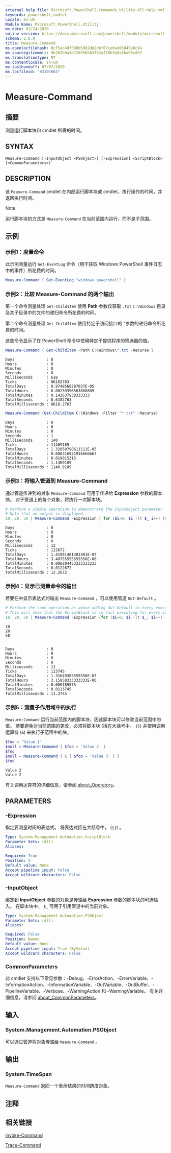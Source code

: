 ```yaml
---
external help file: Microsoft.PowerShell.Commands.Utility.dll-Help.xml
keywords: powershell,cmdlet
Locale: en-US
Module Name: Microsoft.PowerShell.Utility
ms.date: 01/24/2020
online version: https://docs.microsoft.com/powershell/module/microsoft.powershell.utility/measure-command?view=powershell-7.1&WT.mc_id=ps-gethelp
schema: 2.0.0
title: Measure-Command
ms.openlocfilehash: 0cf5ac4df506b5882dd2dbf87ce6ad05845e0c94
ms.sourcegitcommit: 9b28fb9a3d72655bb63f62af18b3a5af6a05cd3f
ms.translationtype: MT
ms.contentlocale: zh-CN
ms.lasthandoff: 07/07/2020
ms.locfileid: "93197663"
---
```

# Measure-Command

## 摘要
测量运行脚本块和 cmdlet 所需的时间。

## SYNTAX

```
Measure-Command [-InputObject <PSObject>] [-Expression] <ScriptBlock> [<CommonParameters>]
```

## DESCRIPTION

该 `Measure-Command` cmdlet 在内部运行脚本块或 cmdlet，执行操作的时间，并返回执行时间。

> [!NOTE]
> 运行脚本块的方式是 `Measure-Command` 在当前范围内运行，而不是子范围。

## 示例

### 示例1：度量命令

此示例测量运行 `Get-EventLog` 命令（用于获取 Windows PowerShell 事件日志中的事件）所花费的时间。

```powershell
Measure-Command { Get-EventLog "windows powershell" }
```

### 示例2：比较 Measure-Command 的两个输出

第一个命令测量处理 `Get-ChildItem` 使用 **Path** 参数仅获取 `.txt` `C:\Windows` 目录及其子目录中的文件的递归命令所花费的时间。

第二个命令测量处理 `Get-ChildItem` 使用特定于访问接口的 "参数的递归命令所花费的时间。

这些命令显示了在 PowerShell 命令中使用特定于提供程序的筛选器的值。

```powershell
Measure-Command { Get-ChildItem -Path C:\Windows\*.txt -Recurse }
```

```Output
Days              : 0
Hours             : 0
Minutes           : 0
Seconds           : 8
Milliseconds      : 618
Ticks             : 86182763
TotalDays         : 9.9748568287037E-05
TotalHours        : 0.00239396563888889
TotalMinutes      : 0.143637938333333
TotalSeconds      : 8.6182763
TotalMilliseconds : 8618.2763
```

```powershell
Measure-Command {Get-ChildItem C:\Windows -Filter "*.txt" -Recurse}
```

```Output
Days              : 0
Hours             : 0
Minutes           : 0
Seconds           : 1
Milliseconds      : 140
Ticks             : 11409189
TotalDays         : 1.32050798611111E-05
TotalHours        : 0.000316921916666667
TotalMinutes      : 0.019015315
TotalSeconds      : 1.1409189
TotalMilliseconds : 1140.9189
```

### 示例3：将输入管道到 Measure-Command

通过管道传递到的对象 `Measure-Command` 可用于传递给 **Expression** 参数的脚本块。 对于管道上的每个对象，将执行一次脚本块。

```powershell
# Perform a simple operation to demonstrate the InputObject parameter
# Note that no output is displayed.
10, 20, 50 | Measure-Command -Expression { for ($i=0; $i -lt $_ i++) {$i} }
```

```Output
Days              : 0
Hours             : 0
Minutes           : 0
Seconds           : 0
Milliseconds      : 12
Ticks             : 122672
TotalDays         : 1.41981481481481E-07
TotalHours        : 3.40755555555556E-06
TotalMinutes      : 0.000204453333333333
TotalSeconds      : 0.0122672
TotalMilliseconds : 12.2672
```

### 示例4：显示已测量命令的输出

若要在中显示表达式的输出 `Measure-Command` ，可以使用管道 `Out-Default` 。

```powershell
# Perform the same operation as above adding Out-Default to every execution.
# This will show that the ScriptBlock is in fact executing for every item.
10, 20, 50 | Measure-Command -Expression {for ($i=0; $i -lt $_; $i++) {$i}; "$($_)" | Out-Default }
```

```Output
10
20
50


Days              : 0
Hours             : 0
Minutes           : 0
Seconds           : 0
Milliseconds      : 11
Ticks             : 113745
TotalDays         : 1.31649305555556E-07
TotalHours        : 3.15958333333333E-06
TotalMinutes      : 0.000189575
TotalSeconds      : 0.0113745
TotalMilliseconds : 11.3745
```

### 示例5：测量子作用域中的执行

`Measure-Command` 运行当前范围内的脚本块，因此脚本块可以修改当前范围中的值。 若要避免对当前范围的更改，必须将脚本块 (括在大括号中， `{}`) 并使用调用运算符 (`&`) 来执行子范围中的块。

```powershell
$foo = 'Value 1'
$null = Measure-Command { $foo = 'Value 2' }
$foo
$null = Measure-Command { & { $foo = 'Value 3' } }
$foo
```

```Output
Value 2
Value 2
```

有关调用运算符的详细信息，请参阅 [about_Operators](../Microsoft.PowerShell.Core/About/about_Operators.md#call-operator-)。

## PARAMETERS

### -Expression

指定要测量时间的表达式。 将表达式括在大括号中， (`{}`) 。

```yaml
Type: System.Management.Automation.ScriptBlock
Parameter Sets: (All)
Aliases:

Required: True
Position: 0
Default value: None
Accept pipeline input: False
Accept wildcard characters: False
```

### -InputObject

绑定到 **InputObject** 参数的对象是传递给 **Expression** 参数的脚本块的可选输入。 在脚本块中， `$_` 可用于引用管道中的当前对象。

```yaml
Type: System.Management.Automation.PSObject
Parameter Sets: (All)
Aliases:

Required: False
Position: Named
Default value: None
Accept pipeline input: True (ByValue)
Accept wildcard characters: False
```

### CommonParameters

此 cmdlet 支持以下常见参数：-Debug、-ErrorAction、-ErrorVariable、-InformationAction、-InformationVariable、-OutVariable、-OutBuffer、-PipelineVariable、-Verbose、-WarningAction 和 -WarningVariable。 有关详细信息，请参阅 [about_CommonParameters](https://go.microsoft.com/fwlink/?LinkID=113216)。

## 输入

### System.Management.Automation.PSObject

可以通过管道将对象传递给 `Measure-Command` 。

## 输出

### System.TimeSpan

`Measure-Command` 返回一个表示结果的时间跨度对象。

## 注释

## 相关链接

[Invoke-Command](../Microsoft.PowerShell.Core/Invoke-Command.md)

[Trace-Command](Trace-Command.md)


